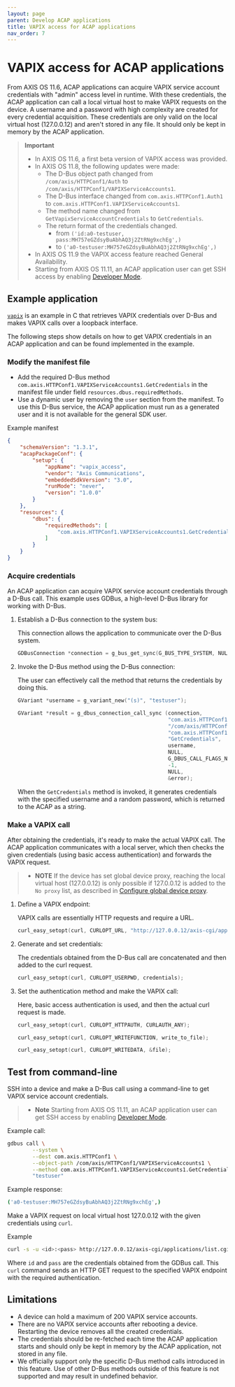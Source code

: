 ```yaml
---
layout: page
parent: Develop ACAP applications
title: VAPIX access for ACAP applications
nav_order: 7
---
```


# VAPIX access for ACAP applications

From AXIS OS 11.6, ACAP applications can acquire VAPIX service account credentials with "admin" access level in runtime. With these credentials, the ACAP application can call a local virtual host to make VAPIX requests on the device. A username and a password with high complexity are created for every credential acquisition. These credentials are only valid on the local virtual host (127.0.0.12) and aren't stored in any file. It should only be kept in memory by the ACAP application.

> **Important**
>
> - In AXIS OS 11.6, a first beta version of VAPIX access was provided.
> - In AXIS OS 11.8, the following updates were made:
>   - The D-Bus object path changed from `/com/axis/HTTPConf1/Auth` to `/com/axis/HTTPConf1/VAPIXServiceAccounts1`.
>   - The D-Bus interface changed from `com.axis.HTTPConf1.Auth1` to `com.axis.HTTPConf1.VAPIXServiceAccounts1`.
>   - The method name changed from `GetVapixServiceAccountCredentials` to `GetCredentials`.
>   - The return format of the credentials changed.
>     - from `('id:a0-testuser, pass:MH757eGZdsyBuAbhAQ3j2ZtRNg9xchEg',)`
>     - to   `('a0-testuser:MH757eGZdsyBuAbhAQ3j2ZtRNg9xchEg',)`
> - In AXIS OS 11.9 the VAPIX access feature reached General Availability.
> - Starting from AXIS OS 11.11, an ACAP application user can get SSH access by
>   enabling [Developer Mode](../get-started/set-up-developer-environment/set-up-device-advanced#developer-mode).

## Example application

[`vapix`](https://github.com/AxisCommunications/acap-native-sdk-examples/tree/main/vapix)
is an example in C that retrieves VAPIX credentials over D-Bus and makes VAPIX
calls over a loopback interface.

The following steps show details on how to get VAPIX credentials in an ACAP
application and can be found implemented in the example.

### Modify the manifest file

- Add the required D-Bus method `com.axis.HTTPConf1.VAPIXServiceAccounts1.GetCredentials` in the manifest file under field `resources.dbus.requiredMethods`.
- Use a dynamic user by removing the `user` section from the manifest. To use this D-Bus service, the ACAP application must run as a generated user and it is not available for the general SDK user.

Example manifest

```json
{
    "schemaVersion": "1.3.1",
    "acapPackageConf": {
        "setup": {
            "appName": "vapix_access",
            "vendor": "Axis Communications",
            "embeddedSdkVersion": "3.0",
            "runMode": "never",
            "version": "1.0.0"
        }
    },
    "resources": {
        "dbus": {
            "requiredMethods": [
                "com.axis.HTTPConf1.VAPIXServiceAccounts1.GetCredentials"
            ]
        }
    }
}
```

### Acquire credentials

An ACAP application can acquire VAPIX service account credentials through a D-Bus call. This example uses GDBus, a high-level D-Bus library for working with D-Bus.

1. Establish a D-Bus connection to the system bus:

    This connection allows the application to communicate over the D-Bus system.

    ```c
    GDBusConnection *connection = g_bus_get_sync(G_BUS_TYPE_SYSTEM, NULL, &error);
    ```

2. Invoke the D-Bus method using the D-Bus connection:

    The user can effectively call the method that returns the credentials by doing this.

    ```c
    GVariant *username = g_variant_new("(s)", "testuser");

    GVariant *result = g_dbus_connection_call_sync (connection,
                                                    "com.axis.HTTPConf1",
                                                    "/com/axis/HTTPConf1/VAPIXServiceAccounts1",
                                                    "com.axis.HTTPConf1.VAPIXServiceAccounts1",
                                                    "GetCredentials",
                                                    username,
                                                    NULL,
                                                    G_DBUS_CALL_FLAGS_NONE,
                                                    -1,
                                                    NULL,
                                                    &error);
    ```

    When the `GetCredentials` method is invoked, it generates credentials with the specified username and a random password, which is returned to the ACAP as a string.

### Make a VAPIX call

After obtaining the credentials, it's ready to make the actual VAPIX call. The ACAP application communicates with a local server, which then checks the given credentials (using basic access authentication) and forwards the VAPIX request.

> - **NOTE** If the device has set global device proxy, reaching the local virtual host (127.0.0.12)
> is only possible if 127.0.0.12 is added to the `No proxy` list, as described in
> [Configure global device proxy](./proxy#configure-global-device-proxy).

1. Define a VAPIX endpoint:

    VAPIX calls are essentially HTTP requests and require a URL.

    ```c
    curl_easy_setopt(curl, CURLOPT_URL, "http://127.0.0.12/axis-cgi/applications/list.cgi");
    ```

2. Generate and set credentials:

    The credentials obtained from the D-Bus call are concatenated and then added to the curl request.

    ```c
    curl_easy_setopt(curl, CURLOPT_USERPWD, credentials);
    ```

3. Set the authentication method and make the VAPIX call:

    Here, basic access authentication is used, and then the actual curl request is made.

    ```c
    curl_easy_setopt(curl, CURLOPT_HTTPAUTH, CURLAUTH_ANY);

    curl_easy_setopt(curl, CURLOPT_WRITEFUNCTION, write_to_file);

    curl_easy_setopt(curl, CURLOPT_WRITEDATA, &file);
    ```

## Test from command-line

SSH into a device and make a D-Bus call using a command-line to get VAPIX service account credentials.

> - **Note** Starting from AXIS OS 11.11, an ACAP application user can get SSH access by enabling [Developer Mode](../get-started/set-up-developer-environment/set-up-device-advanced#developer-mode).

Example call:

```bash
gdbus call \
        --system \
        --dest com.axis.HTTPConf1 \
        --object-path /com/axis/HTTPConf1/VAPIXServiceAccounts1 \
        --method com.axis.HTTPConf1.VAPIXServiceAccounts1.GetCredentials \
        "testuser"
```

Example response:

```bash
('a0-testuser:MH757eGZdsyBuAbhAQ3j2ZtRNg9xchEg',)
```

Make a VAPIX request on local virtual host 127.0.0.12 with the given credentials using `curl`.

Example

```bash
curl -s -u <id>:<pass> http://127.0.0.12/axis-cgi/applications/list.cgi
```

Where `id` and `pass` are the credentials obtained from the GDBus call. This `curl` command sends an HTTP GET request to the specified VAPIX endpoint with the required authentication.

## Limitations

- A device can hold a maximum of 200 VAPIX service accounts.
- There are no VAPIX service accounts after rebooting a device. Restarting the device removes all the created credentials.
- The credentials should be re-fetched each time the ACAP application starts and should only be kept in memory by the ACAP application, not stored in any file.
- We officially support only the specific D-Bus method calls introduced in this feature. Use of other D-Bus methods outside of this feature is not supported and may result in undefined behavior.
